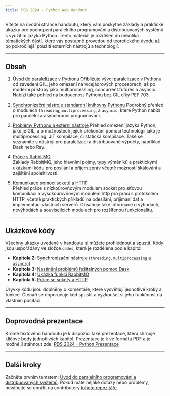 ```yaml
---
title: PDS 2024 - Python Web Handout
---
```


Vítejte na úvodní stránce handoutu, který vám poskytne základy a praktické ukázky pro pochopení paralelního programování a distribuovaných systémů s využitím jazyka Python. Tento materiál je rozdělen do několika tématických částí, které vás postupně provedou od teoretického úvodu až po pokročilejší použití externích nástrojů a technologií.

---

## Obsah

1. [Úvod do paralelizace v Pythonu](uvod_do_paralelizace.md)
   Ořibližuje vývoj paralelizace v Pythonu od zavedení GIL, jeho omezení na vícejádrových procesorech, až po moderní přístupy jako multiprocessing, concurrent.futures a asyncio. Nabízí také pohled na budoucnost Pythonu bez GIL díky PEP 703.

2. [Synchronizační nástroje standardní knihovny Pythonu](synchronizacni_nastroje_std_knihovny.md)
   Podrobný přehled o modulech `threading`, `multiprocessing`, a `asyncio`, které Python nabízí pro paralelní a asynchronní programování.

3. [Problémy Pythonu a externí nástroje](problemy_jazyka_python_a_externi_nastroje.md)
   Přehled omezení jazyka Python, jako je GIL, a o možnostech jejich překonání pomocí technologií jako je multiprocessing, JIT kompilace, či statická kompilace. Také se seznámíte s nástroji pro paralelizaci a distribuované výpočty, například Dask nebo Ray.

4. [Práce s RabbitMQ](rabbitmq.md)  
   Základy RabbitMQ, jeho hlavními pojmy, typy výměníků a praktickými ukázkami kódu pro posílání a příjem zpráv včetně možností škálování a zajištění spolehlivosti.

5. [Komunikace pomocí soketů a HTTP](socket_http.md)  
   Přehled práce s nízkoúrovňovým modulem socket pro síťovou komunikaci a vysokoúrovňovým modulem http pro práci s protokolem HTTP, včetně praktických příkladů na odesílání, přijímání dat a implementaci vlastních serverů. Obsahuje také informace o výhodách, nevýhodách a souvisejících modulech pro rozšířenou funkcionalitu.

---

## Ukázkové kódy

Všechny ukázky uvedené v handoutu si můžete prohlédnout a spustit. Kódy jsou uspořádány ve složce `codes`, která je rozdělena podle kapitol:  

- **Kapitola 2:** [Synchronizační nástroje (`threading`, `multiprocessing` a `asyncio`)](codes/synchronization_tools/)
- **Kapitola 3:** [Nastínění problémů řešitelných pomoc Dask](codes/dask/)
- **Kapitola 4:** [Ukázka funkcí RabbitMQ](codes/rabbitmq_examples/)
- **Kapitola 5:** [Práce se sokety a HTTP](codes/socket_http/)

Úryvky kódu jsou doplněny o komentáře, které vysvětlují jednotlivé kroky a funkce. Čtenáři se doporučuje kód spustit a vyzkoušet si jeho funkčnost na vlastním počítači.

---

## Doprovodná prezentace

Kromě textového handoutu je k dispozici také prezentace, která shrnuje klíčové body jednotlivých kapitol. Prezentace je k ve formátu PDF a je možné ji stáhnout zde: [PDS 2024 - Python Prezentace](https://github.com/Tarasa24/PDS-2024-Python/releases/latest/download/prezentace.pdf)

---

## Další kroky

Začněte prvním tématem: [Úvod do paralelního programování a distribuovaných systémů](uvod_do_paralelizace.md). Pokud máte nějaké dotazy nebo problémy, neváhejte se obrátit na contributory [tohoto repozitáře](https://github.com/Tarasa24/PDS-2024-Python).
